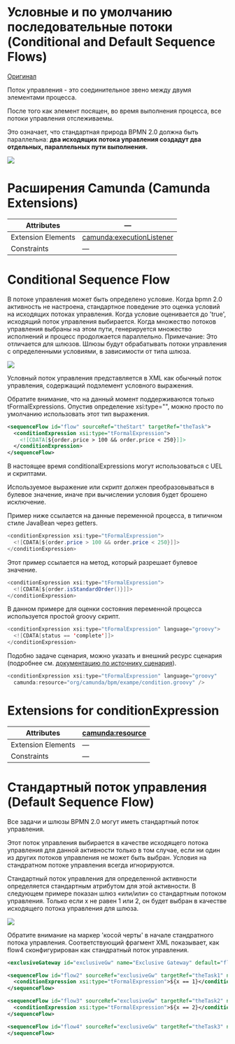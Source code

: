 # Условные и по умолчанию последовательные потоки (Conditional and Default Sequence Flows)



[Оригинал](https://docs.camunda.org/manual/7.9/reference/bpmn20/gateways/sequence-flow/)



Поток управления - это соединительное звено между двумя элементами процесса. 

После того как элемент посящен, во время выполнения процесса, все потоки управления отслеживаемы. 

Это означает, что стандартная природа BPMN 2.0 должна быть параллельна: **два исходящих потока управления создадут два отдельных, параллельных пути выполнения.**

![](https://user-images.githubusercontent.com/14002721/88676370-a52cdd80-d0f4-11ea-940c-fc2b78154b61.png)

# Расширения Camunda (Camunda Extensions)

| Attributes         | —                                                            |
| ------------------ | ------------------------------------------------------------ |
| Extension Elements | [camunda:executionListener](https://docs.camunda.org/manual/7.9/reference/bpmn20/custom-extensions/extension-elements/#executionlistener) |
| Constraints        | —                                                            |

# Conditional Sequence Flow

В потоке управления может быть определено условие. Когда bpmn 2.0 активность не настроена, стандартное поведение это оценка условий на исходящих потоках управления. Когда условие оценивается до 'true', исходящий поток управления выбирается. Когда множество потоков управления выбраны на этом пути, генерируется множество исполнений и процесс продолжается параллельно. Примечание: Это отличается для шлюзов. Шлюзы будут обрабатывать потоки управления с определенными условиями, в зависимости от типа шлюза.

![](https://user-images.githubusercontent.com/14002721/88678389-153c6300-d0f7-11ea-9d2e-bff26e85c6c3.png)

Условный поток управления представляется в XML как обычный поток управления, содержащий подэлемент условного выражения. 

Обратите внимание, что на данный момент поддерживаются только tFormalExpressions. Опустив определение xsi:type="", можно просто по умолчанию использовать этот тип выражения.

```xml
<sequenceFlow id="flow" sourceRef="theStart" targetRef="theTask">
  <conditionExpression xsi:type="tFormalExpression">
    <![CDATA[${order.price > 100 && order.price < 250}]]>
  </conditionExpression>
</sequenceFlow>
```

В настоящее время conditionalExpressions могут использоваться с UEL и скриптами. 

Используемое выражение или скрипт должен преобразовываться в булевое значение, иначе при вычислении условия будет брошено исключение.

Пример ниже ссылается на данные переменной процесса, в типичном стиле JavaBean через getters.

```java
<conditionExpression xsi:type="tFormalExpression">
  <![CDATA[${order.price > 100 && order.price < 250}]]>
</conditionExpression>
```

Этот пример ссылается на метод, который разрешает булевое значение.

```java
<conditionExpression xsi:type="tFormalExpression">
  <![CDATA[${order.isStandardOrder()}]]>
</conditionExpression>
```

В данном примере для оценки состояния переменной процесса используется простой groovy скрипт.

```java
<conditionExpression xsi:type="tFormalExpression" language="groovy">
  <![CDATA[status == 'complete']]>
</conditionExpression>
```

Подобно задаче сценария, можно указать и внешний ресурс сценария (подробнее см. [документацию по источнику сценария](https://docs.camunda.org/manual/7.9/user-guide/process-engine/scripting/#script-source)).

```java
<conditionExpression xsi:type="tFormalExpression" language="groovy"
  camunda:resource="org/camunda/bpm/exampe/condition.groovy" />
```

# Extensions for conditionExpression

| Attributes         | [camunda:resource](https://docs.camunda.org/manual/7.9/reference/bpmn20/custom-extensions/extension-attributes/#resource) |
| ------------------ | ------------------------------------------------------------ |
| Extension Elements | —                                                            |
| Constraints        | —                                                            |

# Стандартный поток управления (Default Sequence Flow)

Все задачи и шлюзы BPMN 2.0 могут иметь стандартный поток управления.

Этот поток управления выбирается в качестве исходящего потока управления для данной активности только в том случае, если ни один из других потоков управления не может быть выбран. Условия на стандратном потоке управления всегда игнорируются.

Стандартный поток управления для определенной активности определяется стандартным атрибутом для этой активности. В следующем примере показан шлюз «или/или» со стандартным потоком управления. Только если x не равен 1 или 2, он будет выбран в качестве исходящего потока управления для шлюза.

![](https://user-images.githubusercontent.com/14002721/88680619-5e8db200-d0f9-11ea-9975-2ed5a5d8b960.png)

Обратите внимание на маркер 'косой черты' в начале стандратного потока управления. Соответствующий фрагмент XML показывает, как flow4 сконфигурирован как стандратный поток управления.

```xml
<exclusiveGateway id="exclusiveGw" name="Exclusive Gateway" default="flow4" />

<sequenceFlow id="flow2" sourceRef="exclusiveGw" targetRef="theTask1" name="${x==1}">
  <conditionExpression xsi:type="tFormalExpression">${x == 1}</conditionExpression>
</sequenceFlow>

<sequenceFlow id="flow3" sourceRef="exclusiveGw" targetRef="theTask2" name="${x==2}">
  <conditionExpression xsi:type="tFormalExpression">${x == 2}</conditionExpression>
</sequenceFlow>

<sequenceFlow id="flow4" sourceRef="exclusiveGw" targetRef="theTask3" name="else">
</sequenceFlow>

```

